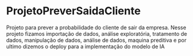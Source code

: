 # ProjetoPreverSaidaCliente
Projeto para prever a probabilidade do cliente de sair da empresa. Nesse projeto fizamos importação de dados, análise exploratória, tratamento de dados, manipulação de dados, análise de dados, maquina preditiva e por ultimo dizemos o deploy para a implementação do modelo de IA
